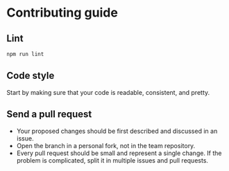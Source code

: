 # Contributing guide

## Lint

```bash
npm run lint
```

## Code style

Start by making sure that your code is readable, consistent, and pretty.

## Send a pull request

- Your proposed changes should be first described and discussed in an issue.
- Open the branch in a personal fork, not in the team repository.
- Every pull request should be small and represent a single change. If the problem is complicated, split it in multiple issues and pull requests.

